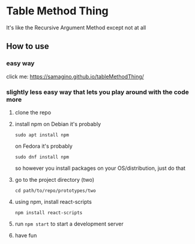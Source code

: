 # Table Method Thing
It's like the Recursive Argument Method except not at all

## How to use
### easy way
click me: https://samagino.github.io/tableMethodThing/
### slightly less easy way that lets you play around with the code more
1. clone the repo

2. install npm
   on Debian it's probably
   ```
   sudo apt install npm
   ```
   on Fedora it's probably
   ```
   sudo dnf install npm
   ```
   so however you install packages on your OS/distribution, just do that

3. go to the project directory (two)
   ```
   cd path/to/repo/prototypes/two
   ```

4. using npm, install react-scripts
   ```
   npm install react-scripts
   ```

5. run ```npm start``` to start a development server

6. have fun
